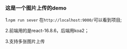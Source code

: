 ### 这是一个图片上传的demo

1.`npm run sever` 在`http://localhost:9000/`可以看到项目;

2.前端用的是react-16.8.6，后端用koa2；

3.支持多张图片上传

